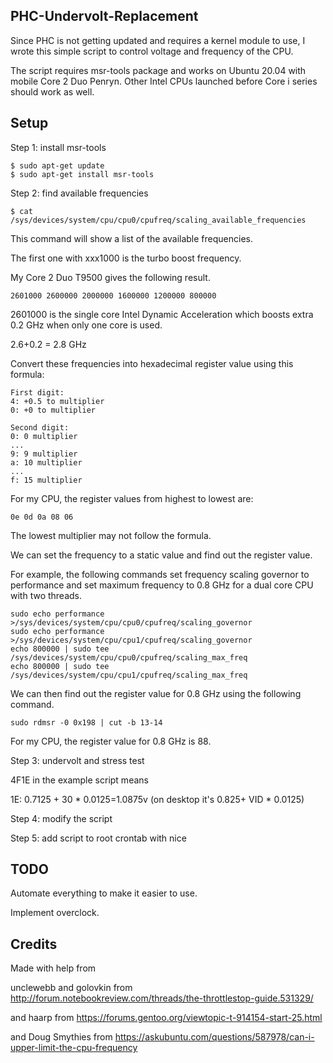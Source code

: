 ## PHC-Undervolt-Replacement
Since PHC is not getting updated and requires a kernel module to use, I wrote this simple script to control voltage and frequency of the CPU.

The script requires msr-tools package and works on Ubuntu 20.04 with mobile Core 2 Duo Penryn. Other Intel CPUs launched before Core i series should work as well.
	
## Setup

Step 1: install msr-tools
```
$ sudo apt-get update
$ sudo apt-get install msr-tools
```

Step 2: find available frequencies
```
$ cat /sys/devices/system/cpu/cpu0/cpufreq/scaling_available_frequencies
```
This command will show a list of the available frequencies.

The first one with xxx1000 is the turbo boost frequency.

My Core 2 Duo T9500 gives the following result.
```
2601000 2600000 2000000 1600000 1200000 800000
```
2601000 is the single core Intel Dynamic Acceleration which boosts extra 0.2 GHz when only one core is used.

2.6+0.2 = 2.8 GHz

Convert these frequencies into hexadecimal register value using this formula: 
```
First digit:
4: +0.5 to multiplier
0: +0 to multiplier

Second digit:
0: 0 multiplier
...
9: 9 multiplier
a: 10 multiplier
...
f: 15 multiplier
```
For my CPU, the register values from highest to lowest are:
```
0e 0d 0a 08 06
```
The lowest multiplier may not follow the formula.

We can set the frequency to a static value and find out the register value.

For example, the following commands set frequency scaling governor to performance and set maximum frequency to 0.8 GHz for a dual core CPU with two threads. 
```
sudo echo performance >/sys/devices/system/cpu/cpu0/cpufreq/scaling_governor
sudo echo performance >/sys/devices/system/cpu/cpu1/cpufreq/scaling_governor
echo 800000 | sudo tee /sys/devices/system/cpu/cpu0/cpufreq/scaling_max_freq
echo 800000 | sudo tee /sys/devices/system/cpu/cpu1/cpufreq/scaling_max_freq
```
We can then find out the register value for 0.8 GHz using the following command.
```
sudo rdmsr -0 0x198 | cut -b 13-14
```
For my CPU, the register value for 0.8 GHz is 88.

Step 3: undervolt and stress test

4F1E in the example script means



1E: 0.7125 + 30 * 0.0125=1.0875v (on desktop it's 0.825+ VID * 0.0125)

Step 4: modify the script

Step 5: add script to root crontab with nice

## TODO
Automate everything to make it easier to use.

Implement overclock.

## Credits
Made with help from

unclewebb and golovkin from http://forum.notebookreview.com/threads/the-throttlestop-guide.531329/

and haarp from https://forums.gentoo.org/viewtopic-t-914154-start-25.html

and Doug Smythies from https://askubuntu.com/questions/587978/can-i-upper-limit-the-cpu-frequency
